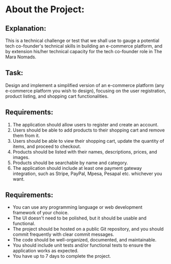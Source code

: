 # About the Project:
## Explanation:
This is a technical challenge or test that we shall use to gauge a potential tech co-founder's technical skills in building an e-commerce platform, and by extension his/her technical capacity for the tech co-founder role in The Mara Nomads.

## Task:
Design and implement a simplified version of an e-commerce platform (any e-commerce
platform you wish to design), focusing on the user registration, product listing, and shopping cart
functionalities.

## Requirements:
1. The application should allow users to register and create an account.
2. Users should be able to add products to their shopping cart and remove them from it.
3. Users should be able to view their shopping cart, update the quantity of items, and
proceed to checkout.
4. Products should be listed with their names, descriptions, prices, and images.
5. Products should be searchable by name and category.
6. The application should include at least one payment gateway integration, such as
Stripe, PayPal, Mpesa, Pesapal etc. whichever you want.

## Requirements:
 - You can use any programming language or web development framework of your
choice.
 - The UI doesn't need to be polished, but it should be usable and functional.
 - The project should be hosted on a public Git repository, and you should commit
frequently with clear commit messages.
- The code should be well-organized, documented, and maintainable.
- You should include unit tests and/or functional tests to ensure the application works
as expected.
- You have up to 7 days to complete the project.

 




